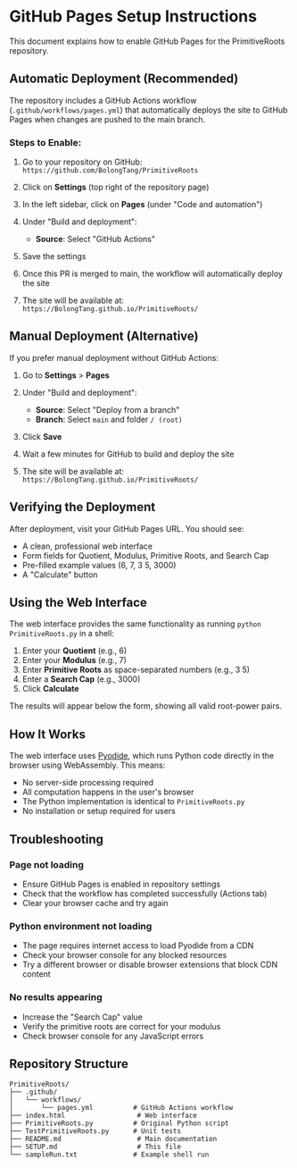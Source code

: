 # GitHub Pages Setup Instructions

This document explains how to enable GitHub Pages for the PrimitiveRoots repository.

## Automatic Deployment (Recommended)

The repository includes a GitHub Actions workflow (`.github/workflows/pages.yml`) that automatically deploys the site to GitHub Pages when changes are pushed to the main branch.

### Steps to Enable:

1. Go to your repository on GitHub: `https://github.com/BolongTang/PrimitiveRoots`

2. Click on **Settings** (top right of the repository page)

3. In the left sidebar, click on **Pages** (under "Code and automation")

4. Under "Build and deployment":
   - **Source**: Select "GitHub Actions"
   
5. Save the settings

6. Once this PR is merged to main, the workflow will automatically deploy the site

7. The site will be available at: `https://BolongTang.github.io/PrimitiveRoots/`

## Manual Deployment (Alternative)

If you prefer manual deployment without GitHub Actions:

1. Go to **Settings** > **Pages**

2. Under "Build and deployment":
   - **Source**: Select "Deploy from a branch"
   - **Branch**: Select `main` and folder `/ (root)`
   
3. Click **Save**

4. Wait a few minutes for GitHub to build and deploy the site

5. The site will be available at: `https://BolongTang.github.io/PrimitiveRoots/`

## Verifying the Deployment

After deployment, visit your GitHub Pages URL. You should see:
- A clean, professional web interface
- Form fields for Quotient, Modulus, Primitive Roots, and Search Cap
- Pre-filled example values (6, 7, 3 5, 3000)
- A "Calculate" button

## Using the Web Interface

The web interface provides the same functionality as running `python PrimitiveRoots.py` in a shell:

1. Enter your **Quotient** (e.g., 6)
2. Enter your **Modulus** (e.g., 7)
3. Enter **Primitive Roots** as space-separated numbers (e.g., 3 5)
4. Enter a **Search Cap** (e.g., 3000)
5. Click **Calculate**

The results will appear below the form, showing all valid root-power pairs.

## How It Works

The web interface uses [Pyodide](https://pyodide.org/), which runs Python code directly in the browser using WebAssembly. This means:
- No server-side processing required
- All computation happens in the user's browser
- The Python implementation is identical to `PrimitiveRoots.py`
- No installation or setup required for users

## Troubleshooting

### Page not loading
- Ensure GitHub Pages is enabled in repository settings
- Check that the workflow has completed successfully (Actions tab)
- Clear your browser cache and try again

### Python environment not loading
- The page requires internet access to load Pyodide from a CDN
- Check your browser console for any blocked resources
- Try a different browser or disable browser extensions that block CDN content

### No results appearing
- Increase the "Search Cap" value
- Verify the primitive roots are correct for your modulus
- Check browser console for any JavaScript errors

## Repository Structure

```
PrimitiveRoots/
├── .github/
│   └── workflows/
│       └── pages.yml          # GitHub Actions workflow
├── index.html                  # Web interface
├── PrimitiveRoots.py          # Original Python script
├── TestPrimitiveRoots.py      # Unit tests
├── README.md                   # Main documentation
├── SETUP.md                    # This file
└── sampleRun.txt              # Example shell run
```
